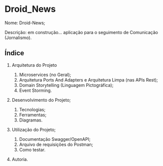 # Droid_News

Nome: Droid-News;  
  
Descrição: em construção... aplicação para o seguimento de Comunicação (Jornalismo).


## Índice
  
1. Arquitetura do Projeto
    1. Microservices (no Geral);
    2. Arquitetura Ports And Adapters e Arquitetura Limpa (nas APIs Rest);
    3. Domain Storytelling (Linguagem Pictográfica);
    4. Event Storming.
  
2. Desenvolvimento do Projeto;
    1. Tecnologias;
    2. Ferramentas;
    3. Diagramas.
  
3. Utilização do Projeto;
    1. Documentação Swagger/OpenAPI;
    2. Arquivo de requisições do Postman;
    3. Como testar.
  
4. Autoria.

